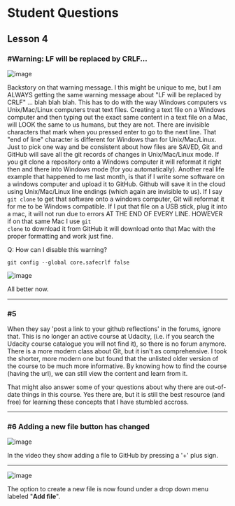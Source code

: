 # Student Questions

## Lesson 4

### #Warning: LF will be replaced by CRLF...

![image](https://user-images.githubusercontent.com/12129459/132780869-73dc25b1-688c-4b52-9a64-80d9cc6eecc7.png)

Backstory on that warning message. I this might be unique to me, but I am ALWAYS getting the same warning message about "LF will be replaced by CRLF" ... blah blah blah.  This has to do with the way Windows computers vs Unix/Mac/Linux computers treat text files. Creating a text file on a Windows computer and then typing out the exact same content in a text file on a Mac, will LOOK the same to us humans, but they are not.  There are invisible characters that mark when you pressed enter to go to the next line. That "end of line" character is different for Windows than for Unix/Mac/Linux. Just to pick one way and be consistent about how files are SAVED, Git and GitHub will save all the git records of changes in Unix/Mac/Linux mode.  If you git clone a repository onto a Windows computer it will reformat it right then and there into Windows mode (for you automatically).  Another real life example that happened to me last month, is that if I write some software on a windows computer and upload it to GitHub.  Github will save it in the cloud using Unix/Mac/Linux line endings (which again are invisible to us). If I say <code>git clone</code> to get that software onto a windows computer, Git will reformat it for me to be Windows compatible.  If I put that file on a USB stick, plug it into a mac, it will not run due to errors AT THE END OF EVERY LINE.  HOWEVER if on that same Mac I use <code>git clone</code> to download it from GitHub it will download onto that Mac with the proper formatting and work just fine.   

Q: How can I disable this warning? 

<code>git config --global core.safecrlf false</code>

![image](https://user-images.githubusercontent.com/12129459/132780928-88203eea-51af-4978-9c50-4c8f59796308.png)

All better now.  

<hr>

### #5

When they say 'post a link to your github reflections' in the forums, ignore that. This is no longer an active course at Udacity, (i.e. if you search the Udacity course catalogue you will not find it), so there is no forum anymore.  There is a more modern class about Git, but it isn't as comprehensive.  I took the shorter, more modern one but found that the unlisted older version of the course to be much more informative.  By knowing how to find the course (having the url), we can still view the content and learn from it.  

That might also answer some of your questions about why there are out-of-date things in this course.  Yes there are, but it is still the best resource (and free) for learning these concepts that I have stumbled accross.   

<hr>

### #6 Adding a new file button has changed

![image](https://user-images.githubusercontent.com/12129459/132923875-8cc4a757-7e6a-4335-bf7c-79645ad7d3f0.png)

In the video they show adding a file to GitHub by pressing a '+' plus sign.  

<hr>

![image](https://user-images.githubusercontent.com/12129459/132924009-2263b2ff-b972-4509-ab30-6899f2410e3f.png)

The option to create a new file is now found under a drop down menu labeled "**Add file**".



